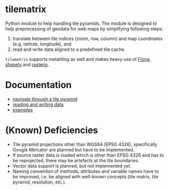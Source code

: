 # tilematrix
Python module to help handling tile pyramids. The module is designed to help preprocessing of geodata for web maps by simplifying following steps:
1. translate between tile indices (zoom, row, column) and map coordinates (e.g. latitute, longitude), and
1. read and write data aligned to a predefined tile cache.

``tilematrix`` supports metatiling as well and makes heavy use of [Fiona](https://github.com/Toblerity/Fiona), [shapely](https://github.com/Toblerity/shapely) and [rasterio](https://github.com/mapbox/rasterio).

# Documentation

* [navigate through a tile pyramid](doc/tilematrix.md)
* [reading and writing data](doc/tilematrix_io.md)
* [examples](doc/examples.md)

# (Known) Deficiencies

* Tile pyramid projections other than WGS84 (EPSG 4326), specifically Google Mercator are planned but have to be implemented.
* If source raster data is loaded which is other than EPSG 4326 and has to be reprojected, there may be artefacts at the tile boundaries.
* Vector data support is planned, but not implemented yet.
* Naming convention of methods, attributes and variable names have to be improved, i.e. be aligned with well-known concepts (tile matrix, tile pyramid, resolution, etc.).

